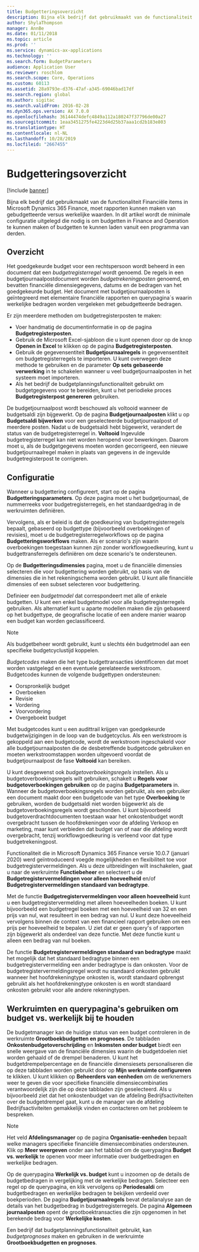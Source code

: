 ```yaml
---
title: Budgetteringsoverzicht
description: Bijna elk bedrijf dat gebruikmaakt van de functionaliteit Financiële items in Microsoft Dynamics 365 Finance, moet rapporten kunnen maken van gebudgetteerde versus werkelijke waarden. In dit artikel wordt de minimale configuratie uitgelegd die nodig is om budgetten in Finance and Operation te kunnen maken of budgetten te kunnen laden vanuit een programma van derden.
author: ShylaThompson
manager: AnnBe
ms.date: 01/11/2018
ms.topic: article
ms.prod: ''
ms.service: dynamics-ax-applications
ms.technology: ''
ms.search.form: BudgetParameters
audience: Application User
ms.reviewer: roschlom
ms.search.scope: Core, Operations
ms.custom: 60113
ms.assetid: 28a9793e-d376-47af-a345-69046bad17df
ms.search.region: global
ms.author: sigitac
ms.search.validFrom: 2016-02-28
ms.dyn365.ops.version: AX 7.0.0
ms.openlocfilehash: 36144474defc4849a112a180247f37796de00a27
ms.sourcegitcommit: 1eaa3451275fe4223d4d25b37aaa1cd2b183e803
ms.translationtype: HT
ms.contentlocale: nl-NL
ms.lasthandoff: 10/28/2019
ms.locfileid: "2667455"
---
```

# <a name="budgeting-overview"></a>Budgetteringsoverzicht

[!include [banner](../includes/banner.md)]

Bijna elk bedrijf dat gebruikmaakt van de functionaliteit Financiële items in Microsoft Dynamics 365 Finance, moet rapporten kunnen maken van gebudgetteerde versus werkelijke waarden. In dit artikel wordt de minimale configuratie uitgelegd die nodig is om budgetten in Finance and Operation te kunnen maken of budgetten te kunnen laden vanuit een programma van derden.

<a name="overview"></a>Overzicht
--------

Het goedgekeurde budget voor een rechtspersoon wordt beheerd in een document dat een *budgetregisterregel* wordt genoemd. De regels in een budgetjournaalpostdocument worden *budgetrekeningposten* genoemd, en bevatten financiële dimensiegegevens, datums en de bedragen van het goedgekeurde budget. Het document met budgetjournaalposten is geïntegreerd met elementaire financiële rapporten en querypagina´s waarin werkelijke bedragen worden vergeleken met gebudgetteerde bedragen. 

Er zijn meerdere methoden om budgetregisterposten te maken:

-   Voer handmatig de documentinformatie in op de pagina **Budgetregisterposten**.
-   Gebruik de Microsoft Excel-sjabloon die u kunt openen door op de knop **Openen in Excel** te klikken op de pagina **Budgetregisterposten**.
-   Gebruik de gegevensentiteit **Budgetjournaalregels** in gegevensentiteit om budgetregisterregels te importeren. U kunt overwegen deze methode te gebruiken en de parameter **Op sets gebaseerde** **verwerking** in te schakelen wanneer u veel budgetjournaalposten in het systeem moet importeren.
-   Als het bedrijf de budgetplanningsfunctionaliteit gebruikt om budgetgegevens voor te bereiden, kunt u het periodieke proces **Budgetregisterpost genereren** gebruiken.

De budgetjournaalpost wordt beschouwd als voltooid wanneer de budgetsaldi zijn bijgewerkt. Op de pagina **Budgetjournaalposten** klikt u op **Budgetsaldi bijwerken** voor een geselecteerde budgetjournaalpost of meerdere posten. Nadat u de budgetsaldi hebt bijgewerkt, verandert de status van de budgetregisterregel in. **Voltooid** Ingevulde budgetregisterregel kan niet worden heropend voor bewerkingen. Daarom moet u, als de budgetgegevens moeten worden gecorrigeerd, een nieuwe budgetjournaalregel maken in plaats van gegevens in de ingevulde budgetregisterpost te corrigeren.

## <a name="configuration"></a>Configuratie
Wanneer u budgettering configureert, start op de pagina **Budgetteringsparameters**. Op deze pagina moet u het budgetjournaal, de nummerreeks voor budgetregisterregels, en het standaardgedrag in de werkruimten definiëren.

Vervolgens, als er beleid is dat de goedkeuring van budgetregisterregels bepaalt, gebaseerd op budgettype (bijvoorbeeld overboekingen of revisies), moet u de budgetregisterregelworkflows op de pagina **Budgetteringsworkflows** maken. Als er scenario's zijn waarin overboekingen toegestaan kunnen zijn zonder workflowgoedkeuring, kunt u budgettransferregels definiëren om deze scenario's te ondersteunen. 

Op de **Budgetteringsdimensies** pagina, moet u de financiële dimensies selecteren die voor budgettering worden gebruikt, op basis van de dimensies die in het rekeningschema worden gebruikt. U kunt alle financiële dimensies of een subset selecteren voor budgettering.

Definieer een *budgetmodel* dat correspondeert met alle of enkele budgetten. U kunt een enkel budgetmodel voor alle budgetregisterregels gebruiken. Als alternatief kunt u aparte modellen maken die zijn gebaseerd op het budgettype, de geografische locatie of een andere manier waarop een budget kan worden geclassificeerd. 

> [!NOTE] 
> Als budgetbeheer wordt gebruikt, kunt u slechts één budgetmodel aan een specifieke budgetcyclustijd koppelen. 

*Budgetcodes* maken die het type budgettransacties identificeren dat moet worden vastgelegd en een eventuele gerelateerde werkstroom. Budgetcodes kunnen de volgende budgettypen ondersteunen:

-   Oorspronkelijk budget
-   Overboeken
-   Revisie
-   Vordering
-   Voorvordering
-   Overgeboekt budget

Met budgetcodes kunt u een audittrail krijgen van goedgekeurde budgetwijzigingen in de loop van de budgetcyclus. Als een werkstroom is gekoppeld aan een budgetcode, wordt de werkstroom ingeschakeld voor alle budgetjournaalposten die de desbetreffende budgetcode gebruiken en moeten werkstroomstappen worden uitgevoerd voordat de budgetjournaalpost de fase **Voltooid** kan bereiken.  

U kunt desgewenst ook *budgetoverboekingsregels* instellen. Als u budgetoverboekingsregels wilt gebruiken, schakelt u **Regels voor budgetoverboekingen gebruiken** op de pagina **Budgetparameters** in. Wanneer de budgetoverboekingsregels worden gebruikt, als een gebruiker een document maakt door een budgetcode van het type **Overboeking** te gebruiken, worden de budgetsaldi niet worden bijgewerkt als de budgetoverboekingsregels wordt geschonden. U kunt bijvoorbeeld budgetoverdrachtdocumenten toestaan waar het onkostenbudget wordt overgebracht tussen de hoofdrekeningen voor de afdeling Verkoop en marketing, maar kunt verbieden dat budget van of naar die afdeling wordt overgebracht, tenzij workflowgoedkeuring is verleend voor dat type budgetrekeningpost.

Functionaliteit die in Microsoft Dynamics 365 Finance versie 10.0.7 (januari 2020) werd geïntroduceerd voegde mogelijkheden en flexibiliteit toe voor budgetregistervermeldingen. Als u deze uitbreidingen wilt inschakelen, gaat u naar de werkruimte **Functiebeheer** en selecteert u de **Budgetregistervermeldingen voor alleen hoeveelheid** en/of **Budgetregistervermeldingen standaard van bedragtype**.

Met de functie **Budgetregistervermeldingen voor alleen hoeveelheid** kunt u een budgetregistervermelding met alleen hoeveelheden boeken. U kunt bijvoorbeeld een budgetregel boeken met een hoeveelheid van 32 en een prijs van nul, wat resulteert in een bedrag van nul. U kunt deze hoeveelheid vervolgens binnen de context van een financieel rapport gebruiken om een prijs per hoeveelheid te bepalen. U ziet dat er geen query's of rapporten zijn bijgewerkt als onderdeel van deze functie. Met deze functie kunt u alleen een bedrag van nul boeken.

De functie **Budgetregistervermeldingen standaard van bedragtype** maakt het mogelijk dat het standaard bedragtype binnen een budgetregistervermelding een ander bedragtype is dan onkosten. Voor de budgetregistervermeldingsregel wordt nu standaard onkosten gebruikt wanneer het hoofdrekeningtype onkosten is, wordt standaard opbrengst gebruikt als het hoofdrekeningtype onkosten is en wordt standaard onkosten gebruikt voor alle andere rekeningtypen.

## <a name="using-workspaces-and-inquiry-pages-to-track-budget-vs-actuals"></a>Werkruimten en querypagina's gebruiken om budget vs. werkelijk bij te houden
De budgetmanager kan de huidige status van een budget controleren in de werkruimte **Grootboekbudgetten en prognoses**. De tabbladen **Onkostenbudgetoverschrijding** en **Inkomsten onder budget** biedt een snelle weergave van de financiële dimensies waarin de budgetdoelen niet worden gehaald of de drempel benaderen. U kunt het budgetdrempelpercentage en de financiële dimensiesets personaliseren die op deze tabbladen worden gebruikt door op **Mijn werkruimte configureren** te klikken. U kunt klikken op **Beheerders van eenheden** om de werknemers weer te geven die voor specifieke financiële dimensiecombinaties verantwoordelijk zijn die op deze tabbladen zijn geselecteerd. Als u bijvoorbeeld ziet dat het onkostenbudget van de afdeling Bedrijfsactiviteiten over de budgetdrempel gaat, kunt u de manager van de afdeling Bedrijfsactiviteiten gemakkelijk vinden en contacteren om het probleem te bespreken. 

> [!NOTE] 
> Het veld **Afdelingsmanager** op de pagina **Organisatie-eenheden** bepaalt welke managers specifieke financiële dimensiecombinaties ondersteunen. Klik op **Meer weergeven** onder aan het tabblad om de querypagina **Budget vs. werkelijk** te openen voor meer informatie over budgetbedragen en werkelijke bedragen. 

Op de querypagina **Werkelijk vs. budget** kunt u inzoomen op de details de budgetbedragen in vergelijking met de werkelijke bedragen. Selecteer een regel op de querypagina, en klik vervolgens op **Periodesaldi** om budgetbedragen en werkelijke bedragen te bekijken verdeeld over boekperioden. De pagina **Budgetjournaalregels** bevat detailanalyse aan de details van het budgetbedrag in budgetregisterregels. De pagina **Algemeen journaalposten** opent de grootboektransacties die zijn opgenomen in het berekende bedrag voor **Werkelijke kosten**. 

Een bedrijf dat budgetplanningsfunctionaliteit gebruikt, kan *budgetprognoses* maken en gebruiken in de werkruimte **Grootboekbudgetten en prognoses**.



